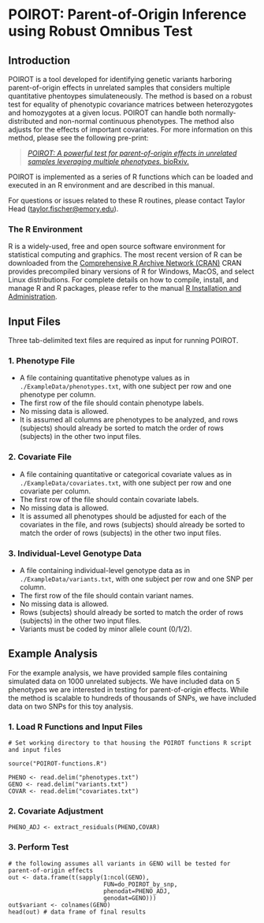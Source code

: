 # POIROT: Parent-of-Origin Inference using Robust Omnibus Test

## Introduction
POIROT is a tool developed for identifying genetic variants harboring parent-of-origin effects in unrelated samples that considers multiple quantitative phentoypes simulateneously. The method is based on a robust test for equality of phenotypic covariance matrices between heterozygotes and homozygotes at a given locus. POIROT can handle both normally-distributed and non-normal continuous phenotypes. The method also adjusts for the effects of important covariates. For more information on this method, please see the following pre-print:

>[*POIROT: A powerful test for parent-of-origin effects in unrelated samples leveraging multiple phenotypes.* bioRxiv.](https://www.biorxiv.org/)

POIROT is implemented as a series of R functions which can be loaded and executed in an R environment and are described in this manual.

For questions or issues related to these R routines, please contact Taylor Head (<taylor.fischer@emory.edu>).

### The R Environment
R is a widely-used, free and open source software environment for statistical computing and graphics. The most recent version of R can be downloaded from the 
[Comprehensive R Archive Network (CRAN)](http://cran.r-project.org/)
CRAN provides precompiled binary versions of R for Windows, MacOS, and select Linux distributions. For complete details on how to compile, install, and manage R and R packages, please refer to the manual [R Installation and Administration](http://cran.r-project.org/doc/manuals/r-release/R-admin.html).

## Input Files

Three tab-delimited text files are required as input for running POIROT. 

### 1. Phenotype File

* A file containing quantitative phenotype values as in `./ExampleData/phenotypes.txt`, with one subject per row and one phenotype per column.
* The first row of the file should contain phenotype labels.
* No missing data is allowed. 
* It is assumed all columns are phenotypes to be analyzed, and rows (subjects) should already be sorted to match the order of rows (subjects) in the other two input files. 

### 2. Covariate File

* A file containing quantitative or categorical covariate values as in `./ExampleData/covariates.txt`, with one subject per row and one covariate per column. 
* The first row of the file should contain covariate labels.
* No missing data is allowed. 
* It is assumed all phenotypes should be adjusted for each of the covariates in the file, and rows (subjects) should already be sorted to match the order of rows (subjects) in the other two input files. 

### 3. Individual-Level Genotype Data

* A file containing individual-level genotype data as in `./ExampleData/variants.txt`, with one subject per row and one SNP per column.
* The first row of the file should contain variant names.
* No missing data is allowed. 
* Rows (subjects) should already be sorted to match the order of rows (subjects) in the other two input files. 
* Variants must be coded by minor allele count (0/1/2).

## Example Analysis

For the example analysis, we have provided sample files containing simulated data on 1000 unrelated subjects. We have included data on 5 phenotypes we are interested in testing for parent-of-origin effects. While the method is scalable to hundreds of thousands of SNPs, we have included data on two SNPs for this toy analysis.

### 1. Load R Functions and Input Files

```
# Set working directory to that housing the POIROT functions R script and input files

source("POIROT-functions.R")

PHENO <- read.delim("phenotypes.txt")
GENO <- read.delim("variants.txt")
COVAR <- read.delim("covariates.txt")
```

### 2. Covariate Adjustment

```
PHENO_ADJ <- extract_residuals(PHENO,COVAR)
```

### 3. Perform Test

```
# the following assumes all variants in GENO will be tested for parent-of-origin effects
out <- data.frame(t(sapply(1:ncol(GENO),
                           FUN=do_POIROT_by_snp,
                           phenodat=PHENO_ADJ,
                           genodat=GENO)))
out$variant <- colnames(GENO)
head(out) # data frame of final results
```
